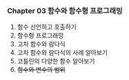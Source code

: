### Chapter 03 함수와 함수형 프로그래밍

1. 함수 선언하고 호출하기
2. 함수형 프로그래밍
3. 고차 함수와 람다식
4. 고차 함수와 람다식의 사례 알아보기
5. 코틀린의 다양한 함수 알아보기  
6. ~~함수와 변수의 범위~~


